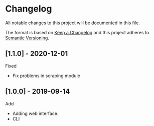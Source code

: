 # Changelog

All notable changes to this project will be documented in this file.
 
The format is based on [Keep a Changelog](http://keepachangelog.com/)
and this project adheres to [Semantic Versioning](http://semver.org/).

## [1.1.0] - 2020-12-01

Fixed

- Fix problems in scraping module

## [1.0.0] - 2019-09-14

Add

- Adding web interface.
- CLI
